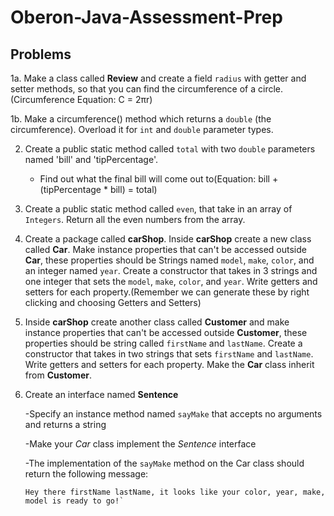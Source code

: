 # Oberon-Java-Assessment-Prep

## Problems

1a. Make a class called **Review** and create a field `radius` with getter and setter methods, so that you can find the circumference of a circle.
   (Circumference Equation: C = 2πr)
   
1b. Make a circumference() method which returns a `double` (the circumference). Overload it for `int` and `double` parameter types.

2. Create a public static method called `total` with two `double` parameters named 'bill' and 'tipPercentage'. 
   - Find out what the final bill will come out to(Equation: bill + (tipPercentage * bill) = total)


3. Create a public static method called `even`, that take in an array of `Integers`. Return all the even numbers from the array.


4. Create a package called **carShop**. Inside **carShop** create a new class called **Car**. Make instance properties that can't be accessed outside **Car**,
   these properties should be Strings named `model`, `make`, `color`, and an integer named `year`. Create a constructor that takes in 3 strings and one integer
   that sets the `model`, `make`, `color`, and `year`. Write getters and setters for each property.(Remember we can generate these by right clicking and choosing Getters and Setters)
   

5. Inside **carShop** create another class called **Customer** and make instance properties that can't be accessed outside **Customer**,
   these properties should be string called `firstName` and `lastName`. Create a constructor that takes in two strings that sets 
   `firstName` and `lastName`. Write getters and setters for each property. Make the **Car** class inherit from **Customer**.
   

6. Create an interface named **Sentence**

    -Specify an instance method named `sayMake` that accepts no arguments and returns a string

    -Make your *Car* class implement the *Sentence* interface

    -The implementation of the `sayMake` method on the Car class should return the following message: 
      ```
      Hey there firstName lastName, it looks like your color, year, make, model is ready to go!`
      ```
    

